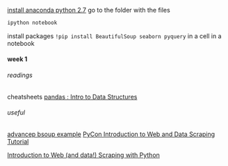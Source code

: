 [install anaconda python 2.7](https://www.continuum.io/downloads)
go to the folder  with the files
```bash
ipython notebook
```

install packages
```!pip install BeautifulSoup seaborn pyquery``` in a cell in a notebook


#### week 1

###### readings

cheatsheets
[ pandas  : Intro to Data Structures](http://pandas.pydata.org/pandas-docs/stable/dsintro.html)



###### useful

[advancep bsoup example]( https://jessesw.com/Data-Science-Skills/)
[PyCon Introduction to Web and Data Scraping Tutorial]( https://github.com/kjam/python-web-scraping-tutorial)

[Introduction to Web (and data!) Scraping with Python]( https://www.youtube.com/watch?v=p1iX0uxM1w8)
